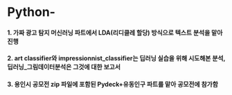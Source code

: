 # Python-
#### 1. 가짜 광고 탐지 머신러닝 파트에서 LDA(리디클레 할당) 방식으로 텍스트 분석을 맡아 진행
#### 2. art classifier와 impressionnist_classifier는 딥러닝 실습을 위해 시도해본 분석, 딥러닝_그림데이터분석은 그것에 대한 보고서
#### 3. 용인시 공모전 zip 파일에 포함된 Pydeck+유동인구 파트를 맡아 공모전에 참가함
